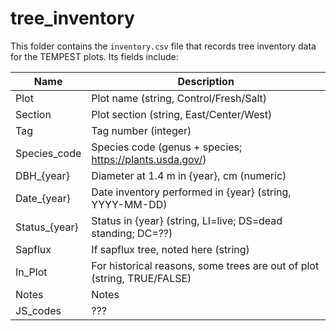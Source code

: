 # tree_inventory

This folder contains the `inventory.csv` file that records tree inventory
data for the TEMPEST plots. Its fields include:

Name          | Description
------------- | ----------------------------------------
Plot          | Plot name (string, Control/Fresh/Salt)
Section       | Plot section (string, East/Center/West)
Tag           | Tag number (integer)
Species_code  | Species code (genus + species; https://plants.usda.gov/)
DBH_{year}    | Diameter at 1.4 m in {year}, cm (numeric)
Date_{year}   | Date inventory performed in {year} (string, YYYY-MM-DD)
Status_{year} | Status in {year} (string, LI=live; DS=dead standing; DC=??)
Sapflux       | If sapflux tree, noted here (string)
In_Plot       | For historical reasons, some trees are out of plot (string, TRUE/FALSE)
Notes         | Notes
JS_codes      | ???
